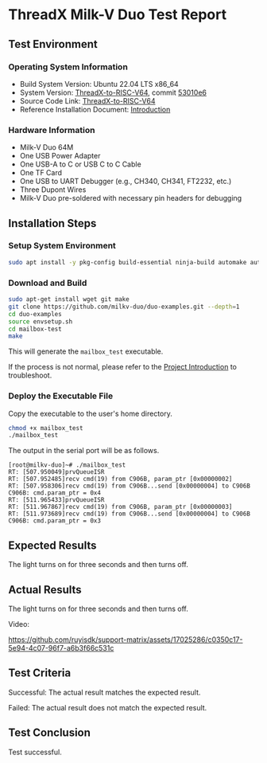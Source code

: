 # ThreadX Milk-V Duo Test Report

## Test Environment

### Operating System Information

- Build System Version: Ubuntu 22.04 LTS x86_64
- System Version: [ThreadX-to-RISC-V64](https://github.com/saicogn/ThreadX-to-RISC-V64), commit [53010e6](https://github.com/saicogn/ThreadX-to-RISC-V64/commit/53010e6b5e5916c5e84c4faf4d1a93ad960dd566)
- Source Code Link: [ThreadX-to-RISC-V64](https://github.com/saicogn/ThreadX-to-RISC-V64)
- Reference Installation Document: [Introduction](https://github.com/saicogn/ThreadX-to-RISC-V64/blob/main/README.md)

### Hardware Information

- Milk-V Duo 64M
- One USB Power Adapter
- One USB-A to C or USB C to C Cable
- One TF Card
- One USB to UART Debugger (e.g., CH340, CH341, FT2232, etc.)
- Three Dupont Wires
- Milk-V Duo pre-soldered with necessary pin headers for debugging

## Installation Steps

### Setup System Environment

```bash
sudo apt install -y pkg-config build-essential ninja-build automake autoconf libtool wget curl git gcc libssl-dev bc slib squashfs-tools android-sdk-libsparse-utils jq python3-distutils scons parallel tree python3-dev python3-pip device-tree-compiler ssh cpio fakeroot libncurses5 flex bison libncurses5-dev genext2fs rsync unzip dosfstools mtools tcl openssh-client cmake expect -y
```

### Download and Build

```bash
sudo apt-get install wget git make
git clone https://github.com/milkv-duo/duo-examples.git --depth=1
cd duo-examples
source envsetup.sh
cd mailbox-test
make
```

This will generate the `mailbox_test` executable.

If the process is not normal, please refer to the [Project Introduction](https://milkv.io/zh/docs/duo/getting-started/rtoscore) to troubleshoot.

### Deploy the Executable File

Copy the executable to the user's home directory.

```bash
chmod +x mailbox_test
./mailbox_test
```

The output in the serial port will be as follows.

```log
[root@milkv-duo]~# ./mailbox_test 
RT: [507.950049]prvQueueISR
RT: [507.952485]recv cmd(19) from C906B, param_ptr [0x00000002]
RT: [507.958306]recv cmd(19) from C906B...send [0x00000004] to C906B
C906B: cmd.param_ptr = 0x4
RT: [511.965433]prvQueueISR
RT: [511.967867]recv cmd(19) from C906B, param_ptr [0x00000003]
RT: [511.973689]recv cmd(19) from C906B...send [0x00000004] to C906B
C906B: cmd.param_ptr = 0x3
```

## Expected Results

The light turns on for three seconds and then turns off.

## Actual Results

The light turns on for three seconds and then turns off.

Video:

https://github.com/ruyisdk/support-matrix/assets/17025286/c0350c17-5e94-4c07-96f7-a6b3f66c531c

## Test Criteria

Successful: The actual result matches the expected result.

Failed: The actual result does not match the expected result.

## Test Conclusion

Test successful.

